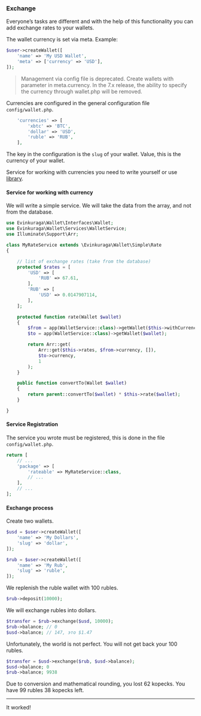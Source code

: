 ### Exchange

Everyone’s tasks are different and with the help of this functionality
you can add exchange rates to your wallets.

The wallet currency is set via meta. Example:

```php
$user->createWallet([
    'name' => 'My USD Wallet',
    'meta' => ['currency' => 'USD'],
]);
```

> Management via config file is deprecated. 
> Create wallets with parameter in meta.currency.
> In the 7.x release, the ability to specify the currency through wallet.php will be removed.

Currencies are configured in the general configuration file `config/wallet.php`.

```php
    'currencies' => [
        'xbtc' => 'BTC',
        'dollar' => 'USD',
        'ruble' => 'RUB',
    ],
```

The key in the configuration is the `slug` of your wallet.
Value, this is the currency of your wallet.

Service for working with currencies you need to write yourself or
use [library](https://github.com/bavix/laravel-wallet-swap).

#### Service for working with currency

We will write a simple service. 
We will take the data from the array, and not from the database.

```php
use Evinkuraga\Wallet\Interfaces\Wallet;
use Evinkuraga\Wallet\Services\WalletService;
use Illuminate\Support\Arr;

class MyRateService extends \Evinkuraga\Wallet\Simple\Rate
{

    // list of exchange rates (take from the database)
    protected $rates = [
        'USD' => [
            'RUB' => 67.61,
        ],
        'RUB' => [
            'USD' => 0.0147907114,
        ],
    ];

    protected function rate(Wallet $wallet)
    {
        $from = app(WalletService::class)->getWallet($this->withCurrency);
        $to = app(WalletService::class)->getWallet($wallet);

        return Arr::get(
            Arr::get($this->rates, $from->currency, []),
            $to->currency,
            1
        );
    }

    public function convertTo(Wallet $wallet)
    {
        return parent::convertTo($wallet) * $this->rate($wallet);
    }

}

```

#### Service Registration

The service you wrote must be registered, this is done in the file `config/wallet.php`.

```php
return [
    // ...
    'package' => [
        'rateable' => MyRateService::class,
        // ...
    ],
    // ...
];
```

#### Exchange process

Create two wallets.

```php
$usd = $user->createWallet([
    'name' => 'My Dollars',
    'slug' => 'dollar',
]);

$rub = $user->createWallet([
    'name' => 'My Rub',
    'slug' => 'ruble',
]);
```

We replenish the ruble wallet with 100 rubles.

```php
$rub->deposit(10000);
```

We will exchange rubles into dollars.

```php
$transfer = $rub->exchange($usd, 10000);
$rub->balance; // 0
$usd->balance; // 147, это $1.47
```

Unfortunately, the world is not perfect. You will not get back your 100 rubles.

```php
$transfer = $usd->exchange($rub, $usd->balance);
$usd->balance; 0
$rub->balance; 9938
```

Due to conversion and mathematical rounding, you lost 62 kopecks.
You have 99 rubles 38 kopecks left.

---
It worked! 

